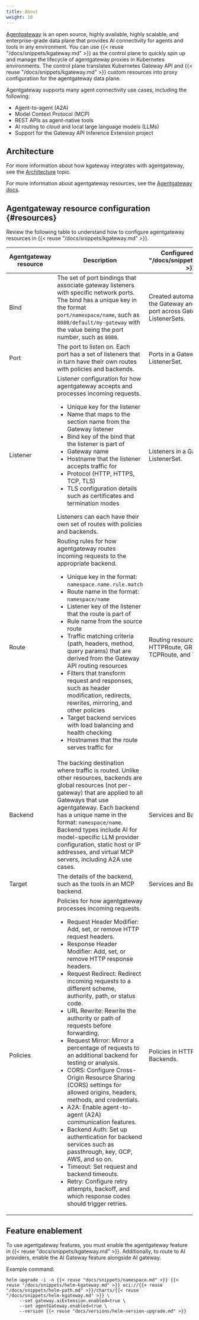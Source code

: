 ```yaml
---
title: About
weight: 10
---
```


[Agentgateway](https://agentgateway.dev/) is an open source, highly available, highly scalable, and enterprise-grade data plane that provides AI connectivity for agents and tools in any environment. You can use {{< reuse "/docs/snippets/kgateway.md" >}} as the control plane to quickly spin up and manage the lifecycle of agentgateway proxies in Kubernetes environments. The control plane translates Kubernetes Gateway API and {{< reuse "/docs/snippets/kgateway.md" >}} custom resources into proxy configuration for the agentgateway data plane.

Agentgateway supports many agent connectivity use cases, including the following:

* Agent-to-agent (A2A)
* Model Context Protocol (MCP)
* REST APIs as agent-native tools
* AI routing to cloud and local large language models (LLMs)
* Support for the Gateway API Inference Extension project

## Architecture

For more information about how kgateway integrates with agentgateway, see the [Architecture](../../about/architecture/) topic.

For more information about agentgateway resources, see the [Agentgateway docs](https://agentgateway.dev/docs/about/).

## Agentgateway resource configuration {#resources}

Review the following table to understand how to configure agentgateway resources in {{< reuse "/docs/snippets/kgateway.md" >}}.

| Agentgateway resource | Description | Configured in {{< reuse "/docs/snippets/kgateway.md" >}} by |
| -- | -- | -- |
| Bind | The set of port bindings that associate gateway listeners with specific network ports. The bind has a unique key in the format `port/namespace/name`, such as `8080/default/my-gateway` with the value being the port number, such as `8080`. | Created automatically based on the Gateway and each unique port across Gateway listeners or ListenerSets. |
| Port | The port to listen on. Each port has a set of listeners that in turn have their own routes with policies and backends. | Ports in a Gateway or ListenerSet. |
| Listener | Listener configuration for how agentgateway accepts and processes incoming requests. <ul><li>Unique key for the listener</li><li>Name that maps to the section name from the Gateway listener</li><li>Bind key of the bind that the listener is part of</li><li>Gateway name</li><li>Hostname that the listener accepts traffic for</li><li>Protocol (HTTP, HTTPS, TCP, TLS)</li><li>TLS configuration details such as certificates and termination modes</li></ul> Listeners can each have their own set of routes with policies and backends. | Listeners in a Gateway or ListenerSet. |
| Route | Routing rules for how agentgateway routes incoming requests to the appropriate backend.<ul><li>Unique key in the format: `namespace.name.rule.match`</li><li>Route name in the format: `namespace/name`</li><li>Listener key of the listener that the route is part of</li><li>Rule name from the source route</li><li>Traffic matching criteria (path, headers, method, query params) that are derived from the Gateway API routing resources</li><li>Filters that transform request and responses, such as header modification, redirects, rewrites, mirroring, and other policies</li><li>Target backend services with load balancing and health checking</li><li>Hostnames that the route serves traffic for</li></ul> | Routing resources such as HTTPRoute, GRPCRoute, TCPRoute, and TLSRoute. |
| Backend | The backing destination where traffic is routed. Unlike other resources, backends are global resources (not per-gateway) that are applied to all Gateways that use agentgateway. Each backend has a unique name in the format: `namespace/name`. Backend types include AI for model-specific LLM provider configuration, static host or IP addresses, and virtual MCP servers, including A2A use cases. | Services and Backends. |
| Target | The details of the backend, such as the tools in an MCP backend. | Services and Backends. |
| Policies | Policies for how agentgateway processes incoming requests.<ul><li>Request Header Modifier: Add, set, or remove HTTP request headers.</li><li>Response Header Modifier: Add, set, or remove HTTP response headers.</li><li>Request Redirect: Redirect incoming requests to a different scheme, authority, path, or status code.</li><li>URL Rewrite: Rewrite the authority or path of requests before forwarding.</li><li>Request Mirror: Mirror a percentage of requests to an additional backend for testing or analysis.</li><li>CORS: Configure Cross-Origin Resource Sharing (CORS) settings for allowed origins, headers, methods, and credentials.</li><li>A2A: Enable agent-to-agent (A2A) communication features.</li><li>Backend Auth: Set up authentication for backend services such as passthrough, key, GCP, AWS, and so on.</li><li>Timeout: Set request and backend timeouts.</li><li>Retry: Configure retry attempts, backoff, and which response codes should trigger retries.</li></ul> | Policies in HTTPRoutes and Backends. |

## Feature enablement

To use agentgateway features, you must enable the agentgateway feature in {{< reuse "docs/snippets/kgateway.md" >}}. Additionally, to route to AI providers, enable the AI Gateway feature alongside AI gateway.

Example command:

```shell
helm upgrade -i -n {{< reuse "docs/snippets/namespace.md" >}} {{< reuse "/docs/snippets/helm-kgateway.md" >}} oci://{{< reuse "/docs/snippets/helm-path.md" >}}/charts/{{< reuse "/docs/snippets/helm-kgateway.md" >}} \
     --set gateway.aiExtension.enabled=true \
     --set agentGateway.enabled=true \
     --version {{< reuse "docs/versions/helm-version-upgrade.md" >}}
```
